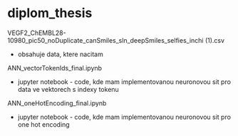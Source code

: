 # diplom_thesis
VEGF2_ChEMBL28-10980_pic50_noDuplicate_canSmiles_sln_deepSmiles_selfies_inchi (1).csv
- obsahuje data, ktere nacitam

ANN_vectorTokenIds_final.ipynb
- jupyter notebook - code, kde mam implementovanou neuronovou sit pro data ve vektorech s indexy tokenu

ANN_oneHotEncoding_final.ipynb
- jupyter notebook - code, kde mam implementovanou neuronovou sit pro one hot encoding